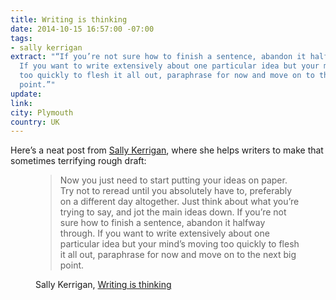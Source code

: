 ```yaml
---
title: Writing is thinking
date: 2014-10-15 16:57:00 -07:00
tags:
- sally kerrigan
extract: "“If you’re not sure how to finish a sentence, abandon it halfway through.
  If you want to write extensively about one particular idea but your mind’s moving
  too quickly to flesh it all out, paraphrase for now and move on to the next big
  point.”"
update:
link:
city: Plymouth
country: UK
---
```


Here’s a neat post from [Sally Kerrigan](http://draftwerk.com/), where she helps writers to make that sometimes terrifying rough draft:

<figure>
    <blockquote>
    <p>Now you just need to start putting your ideas on paper. Try not to reread until you absolutely have to, preferably on a different day altogether. Just think about what you’re trying to say, and jot the main ideas down. If you’re not sure how to finish a sentence, abandon it halfway through. If you want to write extensively about one particular idea but your mind’s moving too quickly to flesh it all out, paraphrase for now and move on to the next big point.</p>
    </blockquote>
    <figcaption class="cite">
        <p>Sally Kerrigan, <a href="http://alistapart.com/article/writing-is-thinking">Writing is thinking</a></p>
    </figcaption>
</figure>
